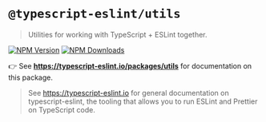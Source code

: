 # `@typescript-eslint/utils`

> Utilities for working with TypeScript + ESLint together.

[![NPM Version](https://img.shields.io/npm/v/@typescript-eslint/utils.svg?style=flat-square)](https://www.npmjs.com/package/@typescript-eslint/utils)
[![NPM Downloads](https://img.shields.io/npm/dm/@typescript-eslint/utils.svg?style=flat-square)](https://www.npmjs.com/package/@typescript-eslint/utils)

👉 See **https://typescript-eslint.io/packages/utils** for documentation on this package.

> See https://typescript-eslint.io for general documentation on typescript-eslint, the tooling that allows you to run ESLint and Prettier on TypeScript code.

<!-- Local path for docs: docs/packages/Utils.mdx -->

